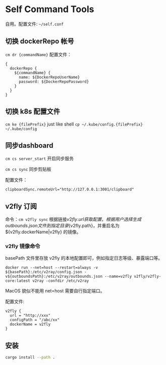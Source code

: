 # Self Command Tools
自用。配置文件: `~/self.conf`


## 切换 dockerRepo 帐号
`cm dr {commandName}`
配置文件：
```
{
  dockerRepo {
    ${commandName} {
      name: ${DockerRepoUserName}
      password: ${DockerRepoPassword}
    }
  }
}
```
## 切换 k8s 配置文件
`cm ke {filePrefix}` just like shell `cp ~/.kube/config.{filePrefix} ~/.kube/config`

## 同步dashboard
`cm cs server_start` 开启同步服务

`cm cs sync` 同步剪贴板

配置文件：
```
clipboardSync.remoteUrl="http://127.0.0.1:3001/clipboard"

```

## v2fly 订阅
命令：`cm v2fly sync`
根据链接${v2fly.url}获取配置，根据用户选择生成 outbounds.json 文件到指定目录${v2fly.path}，并重启名为 ${v2fly.dockerName|v2fly} 的镜像。

### v2fly 镜像命令
basePath 文件里存放 v2fly 的本地配置即可，例如指定日志等级、暴露端口等。
```
docker run --net=host --restart=always -v ${basePath}:/etc/v2ray/config.json -v${outboundsPath}:/etc/v2ray/outbounds.json --name=v2fly v2fly/v2fly-core:latest v2ray -confdir /etc/v2ray
```
MacOS 貌似不能用 net=host 需要自行指定端口。 

配置文件:
```
v2fly {
  url = "http://xxx"
  configPath = "/abc/xx"
  dockerName = v2fly
}
```

## 安装
```bash
cargo install --path .
```
